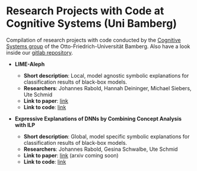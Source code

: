 # Research Projects with Code at Cognitive Systems (Uni Bamberg)
Compilation of research projects with code conducted by the [Cognitive Systems group](https://www.uni-bamberg.de/en/cogsys/) of the Otto-Friedrich-Universität Bamberg. Also have a look inside our [gitlab repository](https://gitlab.rz.uni-bamberg.de/cogsys).

* **LIME-Aleph**
  * __Short description__: Local, model agnostic symbolic explanations for classification results of black-box models.
  * __Researchers__: Johannes Rabold, Hannah Deininger, Michael Siebers, Ute Schmid
  * __Link to paper__: [link](https://arxiv.org/pdf/1910.01837.pdf)
  * __Link to code__: [link](https://github.com/mc-lovin-mlem/LIME-Aleph)

* **Expressive Explanations of DNNs by Combining Concept Analysis with ILP**
  * __Short description__: Global, model specific symbolic explanations for classification results of black-box models.
  * __Researchers__: Johannes Rabold, Gesina Schwalbe, Ute Schmid
  * __Link to paper__: [link](https://doi.org/10.1007/978-3-030-58285-2_11) (arxiv coming soon)
  * __Link to code__: [link](https://github.com/mc-lovin-mlem/concept-embeddings-and-ilp/tree/ki2020)
